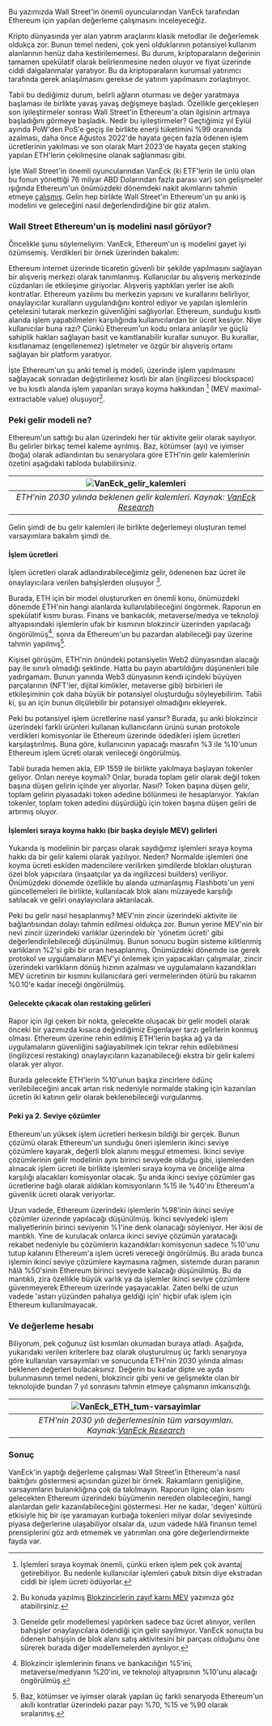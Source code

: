 Bu yazımızda Wall Street'in önemli oyuncularından VanEck tarafından Ethereum için yapılan değerleme çalışmasını inceleyeceğiz. 

Kripto dünyasında yer alan yatırım araçlarını klasik metodlar ile değerlemek oldukça zor. Bunun temel nedeni, çok yeni olduklarının potansiyel kullanım alanlarının henüz daha kestirilememesi. Bu durum, kriptoparaların değerinin tamamen spekülatif olarak belirlenmesine neden oluyor ve fiyat üzerinde ciddi dalgalanmalar yaratıyor. Bu da kriptoparaların kurumsal yatırımcı tarafında gerek anlaşılmasını gerekse de yatırım yapılmasını zorlaştırıyor. 

Tabii bu dediğimiz durum, belirli ağların oturması ve değer yaratmaya başlaması ile birlikte yavaş yavaş değişmeye başladı. Özellikle gerçekleşen son iyileştirmeler sonrası Wall Street'in Ethereum'a olan ilgisinin artmaya başladığını görmeye başladık. Nedir bu iyileştirmeler? Geçtiğimiz yıl Eylül ayında PoW'den PoS'e geçiş ile birlikte enerji tüketimini %99 oranında azalması, daha önce Ağustos 2022'de hayata geçen fazla ödenen işlem ücretlerinin yakılması ve son olarak Mart 2023'de hayata geçen staking yapılan ETH'lerin çekilmesine olanak sağlanması gibi. 

İşte Wall Street'in önemli oyuncularından VanEck (ki ETF'lerin ile ünlü olan bu fonun yönettiği 76 milyar ABD Dolarından fazla parası var) son gelişmeler ışığında Ethereum'un önümüzdeki dönemdeki nakit akımlarını tahmin etmeye [çalışmış](https://www.vaneck.com/us/en/blogs/digital-assets/matthew-sigel-ethereum-price-prediction-118k-by-2030/). Gelin hep birlikte Wall Street'in Ethereum'un şu anki iş modelini ve geleceğini nasıl değerlendirdiğine bir göz atalım. 

### Wall Street Ethereum'un iş modelini nasıl görüyor?

Öncelikle şunu söylemeliyim: VanEck, Ethereum'un iş modelini gayet iyi özümsemiş. Verdikleri bir örnek üzerinden bakalım: 

Ethereum internet üzerinde ticaretin güvenli bir şekilde yapılmasını sağlayan bir alışveriş merkezi olarak tanımlanmış. Kullanıcılar bu alışveriş merkezinde cüzdanları ile etkileşime giriyorlar. Alışveriş yaptıkları yerler ise akıllı kontratlar. Ethereum yazılımı bu merkezin yapısını ve kurallarını belirliyor, onaylayıcılar kuralların uygulandığını kontrol ediyor ve yapılan işlemlerin çetelesini tutarak merkezin güvenliğini sağlıyorlar. Ethereum, sunduğu kısıtlı alanda işlem yapabilmeleri karşılığında kullanıcılardan bir ücret kesiyor. Niye kullanıcılar buna razı? Çünkü Ethereum'un kodu onlara anlaşılır ve güçlü sahiplik hakları sağlayan basit ve kanıtlanabilir kurallar sunuyor. Bu kurallar, kısıtlanamaz (engellenemez) işletmeler ve özgür bir alışveriş ortamı sağlayan bir platform yaratıyor. 

İşte Ethereum'un şu anki temel iş modeli, üzerinde işlem yapılmasını sağlayacak sonradan değiştirilemez kısıtlı bir alan (ingilizcesi blockspace) ve bu kısıtlı alanda işlem yapanları sıraya koyma hakkından [^2] (MEV maximal-extractable value) oluşuyor[^4]. 

### Peki gelir modeli ne?
Ethereum'un sattığı bu alan üzerindeki her tür aktivite gelir olarak sayılıyor. Bu gelirler birkaç temel kaleme ayrılmış. Baz, kötümser (ayı) ve iyimser (boğa) olarak adlandırılan bu senaryolara göre ETH'nin gelir kalemlerinin özetini aşağıdaki tabloda bulabilirsiniz.

| ![VanEck_gelir_kalemleri](/assets/ETH-gelir-senaryosu-VanEck.png)|
|:--:| 
| *ETH'nin 2030 yılında beklenen gelir kalemleri. Kaynak: [VanEck Research](https://www.vaneck.com/us/en/blogs/digital-assets/matthew-sigel-ethereum-price-prediction-118k-by-2030/)*|

Gelin şimdi de bu gelir kalemleri ile birlikte değerlemeyi oluşturan temel varsayımlara bakalım şimdi de. 

#### İşlem ücretleri
İşlem ücretleri olarak adlandırabileceğimiz gelir, ödenenen baz ücret ile onaylayıcılara verilen bahşişlerden oluşuyor [^3]. 

Burada, ETH için bir model oluştururken en önemli konu, önümüzdeki dönemde ETH'nin hangi alanlarda kullanılabileceğini öngörmek. Raporun en spekülatif kısmı burası. Finans ve bankacılık, metaverse/medya ve teknoloji altyapısındaki işlemlerin ufak bir kısmının blokzincir üzerinden yapılacağı öngörülmüş[^5], sonra da Ethereum'un bu pazardan alabileceği pay üzerine tahmin yapılmış[^6]. 

Kişisel görüşüm, ETH'nin önündeki potansiyelin Web2 dünyasından alacağı pay ile sınırlı olmadığı şeklinde. Hatta bu payın abartıldığını düşünenleri bile yadırgamam. Bunun yanında Web3 dünyasının kendi içindeki büyüyen parçalarının (NFT'ler, dijital kimlikler, metaverse gibi) birbirleri ile etkileşiminin çok daha büyük bir potansiyel oluşturduğu söyleyebilirim. Tabii ki, şu an için bunun ölçülebilir bir potansiyel olmadığını ekleyerek. 

Peki bu potansiyel işlem ücretlerine nasıl yansır? Burada, şu anki blokzincir üzerindeki farklı ürünleri kullanan kullanıcıların ürünü sunan protokole verdikleri komisyonlar ile Ethereum üzerinde ödedikleri işlem ücretleri karşılaştırılmış. Buna göre, kullanıcının yapacağı masrafın %3 ile %10'unun Ethereum işlem ücreti olarak verileceği öngörülmüş. 

Tabii burada hemen akla, EIP 1559 ile birlikte yakılmaya başlayan tokenler geliyor. Onları nereye koymalı? Onlar, burada toplam gelir olarak değil token başına düşen gelirin içinde yer alıyorlar. Nasıl? Token başına düşen gelir, toplam gelirin piyasadaki token adedine bölünmesi ile hesaplanıyor. Yakılan tokenler, toplam token adedini düşürdüğü için token başına düşen geliri de artırmış oluyor. 

#### İşlemleri sıraya koyma hakkı (bir başka deyişle MEV) gelirleri
Yukarıda iş modelinin bir parçası olarak saydığımız işlemleri sıraya koyma hakkı da bir gelir kalemi olarak yazılıyor. Neden? Normalde işlemleri öne koyma ücreti eskiden madencilere verilirken şimdilerde blokları oluşturan özel blok yapıcılara (inşaatçılar ya da ingilizcesi builders) veriliyor. Önümüzdeki dönemde özellikle bu alanda uzmanlaşmış Flashbots'un yeni güncellemeleri ile birlikte, kullanılacak blok alanı müzayede karşılığı satılacak ve geliri onaylayıcılara aktarılacak. 

Peki bu gelir nasıl hesaplanmış? MEV'nin zincir üzerindeki aktivite ile bağlantısından dolayı tahmin edilmesi oldukça zor. Bunun yerine MEV'nin bir nevi zincir üzerindeki varlıklar üzerindeki bir 'yönetim ücreti' gibi değerlendirilebileceği düşünülmüş. Bunun sonucu bugün sisteme kilitlenmiş varlıkların %2'si gibi bir oran hesaplanmış. Önümüzdeki dönemde ise gerek protokol ve uygulamaların MEV'yi önlemek için yapacakları çalışmalar, zincir üzerindeki varlıkların dönüş hızının azalması ve uygulamaların kazandıkları MEV ücretinin bir kısmını kullanıcılara geri vermelerinden ötürü bu rakamın %0.10'e kadar ineceği öngörülmüş.

#### Gelecekte çıkacak olan restaking gelirleri
Rapor için ilgi çeken bir nokta, gelecekte oluşacak bir gelir modeli olarak önceki bir yazımızda kısaca değindiğimiz Eigenlayer tarzı gelirlerin konmuş olması. Ethereum üzerine rehin edilmiş ETH'lerin başka ağ ya da uygulamaların güvenliğini sağlayabilmek için tekrar rehin edilebilmesi (ingilizcesi restaking) onaylayıcıların kazanabileceği ekstra bir gelir kalemi olarak yer alıyor. 

Burada gelecekte ETH'lerin %10'unun başka zincirlere ödünç verilebileceğini ancak artan risk nedeniyle normalde staking için kazanılan ücretin iki katının gelir olarak beklenebileceği vurgulanmış. 

#### Peki ya 2. Seviye çözümler
Ethereum'un yüksek işlem ücretleri herkesin bildiği bir gerçek. Bunun çözümü olarak Ethereum'un sunduğu öneri işlemlerin ikinci seviye çözümlere kayarak, değerli blok alanını meşgul etmemesi. İkinci seviye çözümlerinin gelir modelinin aynı birinci seviyede olduğu gibi, işlemlerden alınacak işlem ücreti ile birlikte işlemleri sıraya koyma ve önceliğe alma karşılığı alacakları komisyonlar olacak. Şu anda ikinci seviye çözümler gas ücretlerine bağlı olarak aldıkları komisyonların %15 ile %40'ını Ethereum'a güvenlik ücreti olarak veriyorlar. 

Uzun vadede, Ethereum üzerindeki işlemlerin %98'inin ikinci seviye çözümler üzerinde yapılacağı düşünülmüş. İkinci seviyedeki işlem maliyetlerinin birinci seviyenin %1'ine denk olanacağı söyleniyor. Her ikisi de mantıklı. Yine de kurulacak onlarca ikinci seviye çözümün yaratacağı rekabet nedeniyle bu çözümlerin kazandıkları komisyonun sadece %10'unu tutup kalanını Ethereum'a işlem ücreti vereceği öngörülmüş. Bu arada bunca işlemin ikinci seviye çözümlere kaymasına rağmen, sistemde duran paranın hâlâ %50'sinin Ethereum birinci seviyede kalacağı düşünülmüş. Bu da mantıklı, zira özellikle büyük varlık ya da işlemler ikinci seviye çözümlere güvenmeyerek Ethereum üzerinde yaşayacaklar. Zaten belki de uzun vadede 'astarı yüzünden pahalıya geldiği için' hiçbir ufak işlem için Ethereum kullanılmayacak. 

### Ve değerleme hesabı

Biliyorum, pek çoğunuz üst kısımları okumadan buraya atladı. Aşağıda, yukarıdaki verilen kriterlere baz olarak oluşturulmuş üç farklı senaryoya göre kullanılan varsayımları ve sonucunda ETH'nin 2030 yılında alması beklenen değerleri bulacaksınız. Değerin bu kadar dipte ve ayda bulunmasının temel nedeni, blokzincir gibi yeni ve gelişmekte olan bir teknolojide bundan 7 yıl sonrasını tahmin etmeye çalışmanın imkansızlığı. 

| ![VanEck_ETH_tum-varsayimlar](/assets/ETH-tum-senaryolar-VanEck_v2.png)|
|:--:| 
| *ETH'nin 2030 yılı değerlemesinin tüm varsayımları. Kaynak:[VanEck Research](https://www.vaneck.com/us/en/blogs/digital-assets/matthew-sigel-ethereum-price-prediction-118k-by-2030/)*|

### Sonuç 
VanEck'in yaptığı değerleme çalışması Wall Street'in Ethereum'a nasıl baktığını göstermesi açısından güzel bir örnek. Rakamların genişliğine, varsayımların bulanıklığına çok da takılmayın. Raporun ilginç olan kısmı gelecekten Ethereum üzerindeki büyümenin nereden olabileceğini, hangi alanlardan gelir kazanılabileceğini göstermesi.  Her ne kadar,  'degen' kültürü etkisiyle hiç bir işe yaramayan kurbağa tokenleri milyar dolar seviyesinde piyasa değerlerine ulaşabiliyor olsalar da, uzun vadede hâlâ finansın temel prensiplerini göz ardı etmemek ve yatırımları ona göre değerlendirmekte fayda var. 

[^2]: İşlemleri sıraya koymak önemli, çünkü erken işlem pek çok avantaj getirebiliyor. Bu nedenle kullanıcılar işlemleri çabuk bitsin diye ekstradan ciddi bir işlem ücreti ödüyorlar. 

[^3]: Genelde gelir modellemesi yapılırken sadece baz ücret alınıyor, verilen bahşişler onaylayıcılara ödendiği için gelir sayılmıyor. VanEck sonuçta bu ödenen bahşişin de blok alanı satış aktivitesini bir parçası olduğunu öne sürerek burada diğer modellemelerden ayrılıyor. 

[^4]: Bu konuda yazılmış [Blokzincirlerin zayıf karnı MEV](/genel/2022/12/05/blokzincirlerin-zayif-karni-mev.html) yazımıza göz atabilirsiniz. 

[^5]: Blokzincir işlemlerinin finans ve bankacılığın %5'ini, metaverse/medyanın %20'ini, ve teknoloji altyapısının %10'unu alacağı öngörülmüş. 

[^6]: Baz, kötümser ve iyimser olarak yapılan üç farklı senaryoda Ethereum'un akıllı kontratlar üzerindeki pazar payı %70, %15 ve %90 olarak sıralanmış. 
